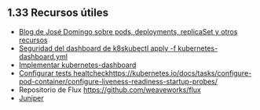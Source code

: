 ## 1.33 Recursos útiles

-   [Blog de José Domingo sobre pods, deployments, replicaSet y otros
    recursos](https://www.josedomingo.org/pledin/blog/)
-   [Seguridad del dashboard de k8skubectl apply -f
    kubernetes-dashboard.yml](http://link)
-   [Implementar
    kubernetes-dashboard](https://kubernetes.io/docs/tasks/access-application-cluster/web-ui-dashboard/)
-   [Configurar tests
    healtcheckhttps://kubernetes.io/docs/tasks/configure-pod-container/configure-liveness-readiness-startup-probes/](http://link)
-   <span class="title-ref">Repositorio de Flux
    https://github.com/weaveworks/flux</span>
-   [Juniper](https://www.juniper.net/documentation/en_US/day-one-books/topics/topic-map/kubernetes-basics.html)
